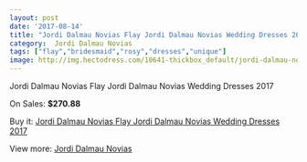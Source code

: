 ```yaml
---
layout: post
date: '2017-08-14'
title: "Jordi Dalmau Novias Flay Jordi Dalmau Novias Wedding Dresses 2017"
category:  Jordi Dalmau Novias
tags: ["flay","bridesmaid","rosy","dresses","unique"]
image: http://img.hectodress.com/10641-thickbox_default/jordi-dalmau-novias-flay-jordi-dalmau-novias-wedding-dresses-2013.jpg
---
```

Jordi Dalmau Novias Flay Jordi Dalmau Novias Wedding Dresses 2017

On Sales: **$270.88**
<a href="https://www.hectodress.com/-jordi-dalmau-novias/5251-jordi-dalmau-novias-flay-jordi-dalmau-novias-wedding-dresses-2013.html"><amp-img layout="responsive" width="600" height="600" src="//img.hectodress.com/10641-thickbox_default/jordi-dalmau-novias-flay-jordi-dalmau-novias-wedding-dresses-2013.jpg" alt="Jordi Dalmau Novias Flay Jordi Dalmau Novias Wedding Dresses 2017 0" /></a>
<a href="https://www.hectodress.com/-jordi-dalmau-novias/5251-jordi-dalmau-novias-flay-jordi-dalmau-novias-wedding-dresses-2013.html"><amp-img layout="responsive" width="600" height="600" src="//img.hectodress.com/10642-thickbox_default/jordi-dalmau-novias-flay-jordi-dalmau-novias-wedding-dresses-2013.jpg" alt="Jordi Dalmau Novias Flay Jordi Dalmau Novias Wedding Dresses 2017 1" /></a>

Buy it: [Jordi Dalmau Novias Flay Jordi Dalmau Novias Wedding Dresses 2017](https://www.hectodress.com/-jordi-dalmau-novias/5251-jordi-dalmau-novias-flay-jordi-dalmau-novias-wedding-dresses-2013.html "Jordi Dalmau Novias Flay Jordi Dalmau Novias Wedding Dresses 2017")

View more: [ Jordi Dalmau Novias](https://www.hectodress.com/87--jordi-dalmau-novias " Jordi Dalmau Novias")